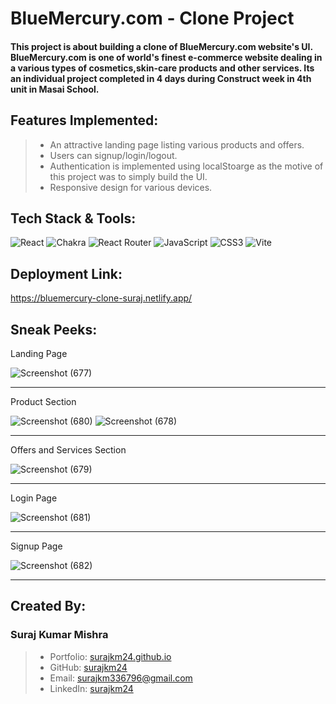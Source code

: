 # BlueMercury.com - Clone Project

#### This project is about building a clone of **BlueMercury.com** website's UI. BlueMercury.com is one of world's finest e-commerce website dealing in a various types of cosmetics,skin-care products and other services. Its an individual project completed in 4 days during Construct week in 4th unit in Masai School.

## Features Implemented:

> - An attractive landing page listing various products and offers.
> - Users can signup/login/logout.
> - Authentication is implemented using localStoarge as the motive of this project was to simply build the UI.
> - Responsive design for various devices.

## Tech Stack & Tools:

![React](https://img.shields.io/badge/react-%2320232a.svg?style=for-the-badge&logo=react&logoColor=%2361DAFB)
![Chakra](https://img.shields.io/badge/chakra-%234ED1C5.svg?style=for-the-badge&logo=chakraui&logoColor=white)
![React Router](https://img.shields.io/badge/React_Router-CA4245?style=for-the-badge&logo=react-router&logoColor=white)
![JavaScript](https://img.shields.io/badge/javascript-%23323330.svg?style=for-the-badge&logo=javascript&logoColor=%23F7DF1E)
![CSS3](https://img.shields.io/badge/css3-%231572B6.svg?style=for-the-badge&logo=css3&logoColor=white)
![Vite](https://img.shields.io/badge/vite-%23646CFF.svg?style=for-the-badge&logo=vite&logoColor=white)

## Deployment Link:

<https://bluemercury-clone-suraj.netlify.app/>


## Sneak Peeks:

Landing Page

![Screenshot (677)](https://user-images.githubusercontent.com/101392142/191172747-9cc21286-6a92-46b3-9b17-ea909301ab40.png)
***
Product Section

![Screenshot (680)](https://user-images.githubusercontent.com/101392142/191172763-c823af83-2990-4160-8687-f88092fc9fbd.png)
![Screenshot (678)](https://user-images.githubusercontent.com/101392142/191172751-826cf922-601b-4206-8222-54e0d13e3cda.png)
***
Offers and Services Section

![Screenshot (679)](https://user-images.githubusercontent.com/101392142/191172755-390ea560-0ef9-4eba-925a-16b7b9501ccc.png)
***
Login Page

![Screenshot (681)](https://user-images.githubusercontent.com/101392142/191172768-fc47b908-4fa7-4167-b318-ccb152d3ccc7.png)
***
Signup Page

![Screenshot (682)](https://user-images.githubusercontent.com/101392142/191172771-20475206-dc4b-4291-9dd2-851bca0f6847.png)
***

## Created By:

### Suraj Kumar Mishra
> - Portfolio: [surajkm24.github.io](https://surajkm24.github.io)
> - GitHub: [surajkm24](https://github.com/surajkm2)
> - Email: surajkm336796@gmail.com
> - LinkedIn: [surajkm24](https://www.linkedin.com/in/surajkm24/)

